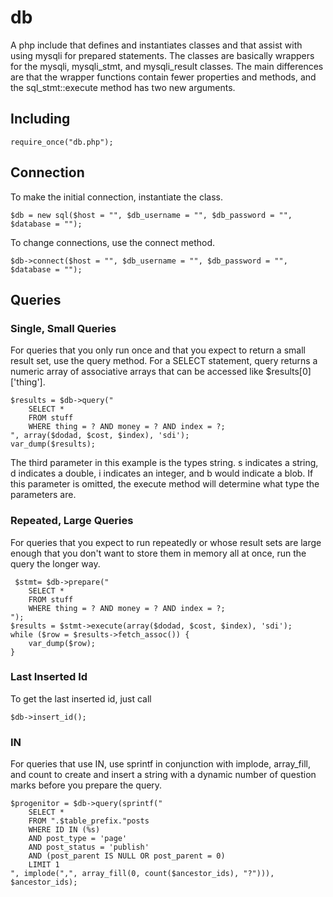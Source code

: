 # db
A php include that defines and instantiates classes and that assist with using mysqli for prepared statements. The classes are basically wrappers for the mysqli, mysqli_stmt, and mysqli_result classes. The main differences are that the wrapper functions contain fewer properties and methods, and the sql_stmt::execute method has two new arguments. 

## Including
    require_once("db.php");

## Connection
To make the initial connection, instantiate the class.

    $db = new sql($host = "", $db_username = "", $db_password = "", $database = "");
    
To change connections, use the connect method.

    $db->connect($host = "", $db_username = "", $db_password = "", $database = "");

## Queries
### Single, Small Queries
For queries that you only run once and that you expect to return a small result set, use the query method. For a SELECT statement, query returns a numeric array of associative arrays that can be accessed like $results[0]['thing'].

    $results = $db->query("
        SELECT *
        FROM stuff
        WHERE thing = ? AND money = ? AND index = ?;
    ", array($dodad, $cost, $index), 'sdi');
    var_dump($results);

The third parameter in this example is the types string. s indicates a string, d indicates a double, i indicates an integer, and b would indicate a blob. If this parameter is omitted, the execute method will determine what type the parameters are.

### Repeated, Large Queries
For queries that you expect to run repeatedly or whose result sets are large enough that you don't want to store them in memory all at once, run the query the longer way. 

     $stmt= $db->prepare("
        SELECT *
        FROM stuff
        WHERE thing = ? AND money = ? AND index = ?;
    ");
    $results = $stmt->execute(array($dodad, $cost, $index), 'sdi');
    while ($row = $results->fetch_assoc()) {
        var_dump($row);
    }

### Last Inserted Id
To get the last inserted id, just call

    $db->insert_id();
    
### IN ###
For queries that use IN, use sprintf in conjunction with implode, array_fill, and count to create and insert a string with a dynamic number of question marks before you prepare the query.

    $progenitor = $db->query(sprintf("
		SELECT *
		FROM ".$table_prefix."posts
		WHERE ID IN (%s)
		AND post_type = 'page'
		AND post_status = 'publish'
		AND (post_parent IS NULL OR post_parent = 0)
		LIMIT 1
	", implode(",", array_fill(0, count($ancestor_ids), "?"))), $ancestor_ids);

